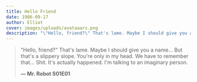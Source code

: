 ```yaml
---
title: Hello Friend
date: 1986-09-17
author: Elliot
cover: images/uploads/avataaars.png
description: "\"Hello, friend?\" That's lame. Maybe I should give you a name?"
---
```


> "Hello, friend?" That's lame.
> Maybe I should give you a name...
> But that's a slippery slope.
> You're only in my head.
> We have to remember that...
> Shit.
> It's actually happened.
> I'm talking to an imaginary person.
>
> **— Mr. Robot S01E01**



